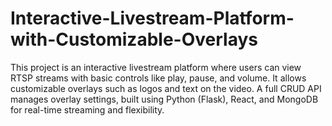 # Interactive-Livestream-Platform-with-Customizable-Overlays
 This project is an interactive livestream platform where users can view RTSP streams with basic controls like play, pause, and volume. It allows customizable overlays such as logos and text on the video. A full CRUD API manages overlay settings, built using Python (Flask), React, and MongoDB for real-time streaming and flexibility.
